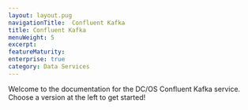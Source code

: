 ```yaml
---
layout: layout.pug
navigationTitle:  Confluent Kafka
title: Confluent Kafka
menuWeight: 5
excerpt:
featureMaturity:
enterprise: true
category: Data Services
---
```


Welcome to the documentation for the DC/OS Confluent Kafka service. Choose a version at the left to get started!
